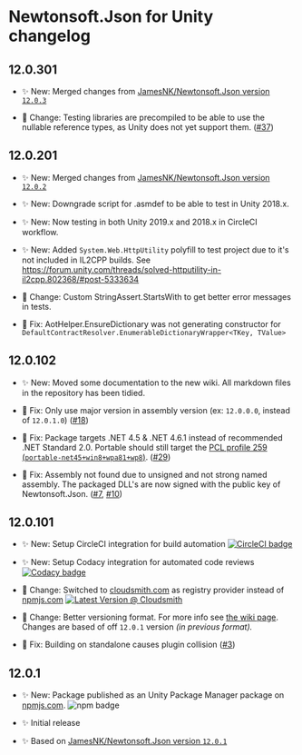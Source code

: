 # Newtonsoft.Json for Unity changelog

## 12.0.301

- ✨ New: Merged changes from
  [JamesNK/Newtonsoft.Json version `12.0.3`][json.net-12.0.3]

- 🔄 Change: Testing libraries are precompiled to be able to use the nullable
  reference types, as Unity does not yet support them. ([#37][#37])

## 12.0.201

- ✨ New: Merged changes from
  [JamesNK/Newtonsoft.Json version `12.0.2`][json.net-12.0.2]

- ✨ New: Downgrade script for .asmdef to be able to test in Unity 2018.x.

- ✨ New: Now testing in both Unity 2019.x and 2018.x in CircleCI workflow.

- ✨ New: Added `System.Web.HttpUtility` polyfill to test project due to it's
  not included in IL2CPP builds.
  See <https://forum.unity.com/threads/solved-httputility-in-il2cpp.802368/#post-5333634>

- 🔄 Change: Custom StringAssert.StartsWith to get better error messages in
  tests.

- 🐛 Fix: AotHelper.EnsureDictionary was not generating constructor for
  `DefaultContractResolver.EnumerableDictionaryWrapper<TKey, TValue>`

## 12.0.102

- ✨ New: Moved some documentation to the new wiki. All markdown files in the
  repository has been tidied.

- 🐛 Fix: Only use major version in assembly version (ex: `12.0.0.0`, instead of
  `12.0.1.0`) ([#18][#18])

- 🐛 Fix: Package targets .NET 4.5 & .NET 4.6.1 instead of recommended
  .NET Standard 2.0. Portable should still target the [PCL profile 259
  (`portable-net45+win8+wpa81+wp8`)][portable-class-library]. ([#29][#29])

- 🐛 Fix: Assembly not found due to unsigned and not strong named assembly.
  The packaged DLL's are now signed with the public key of Newtonsoft.Json.
  ([#7][#7], [#10][#10])

## 12.0.101

- ✨ New: Setup CircleCI integration for build automation
  [![CircleCI badge][circleci-badge]][circleci-url]

- ✨ New: Setup Codacy integration for automated code reviews
  [![Codacy badge][codacy-badge]][codacy-url]

- 🔄 Change: Switched to [cloudsmith.com][cloudsmith-url] as registry provider
  instead of [npmjs.com][npmjs-url]
  [![Latest Version @ Cloudsmith][cloudsmith-badge]][cloudsmith-url]

- 🔄 Change: Better versioning format. For more info see
  [the wiki page][wiki-versioning]. Changes are based of off `12.0.1`
  version _(in previous format)._

- 🐛 Fix: Building on standalone causes plugin collision ([#3][#3])

## 12.0.1

- ✨ New: Package published as an Unity Package Manager package on
  [npmjs.com][npmjs-url].
  ![npm badge][npmjs-badge]

- ✨ Initial release

- ✨ Based on [JamesNK/Newtonsoft.Json version `12.0.1`][json.net-12.0.1]

[#3]: https://github.com/jilleJr/Newtonsoft.Json-for-Unity/issues/3
[#7]: https://github.com/jilleJr/Newtonsoft.Json-for-Unity/issues/7
[#10]: https://github.com/jilleJr/Newtonsoft.Json-for-Unity/issues/10
[#18]: https://github.com/jilleJr/Newtonsoft.Json-for-Unity/issues/18
[#29]: https://github.com/jilleJr/Newtonsoft.Json-for-Unity/pull/29
[#37]: https://github.com/jilleJr/Newtonsoft.Json-for-Unity/pull/37
[circleci-badge]: https://img.shields.io/circleci/build/gh/jilleJr/Newtonsoft.Json-for-Unity/master?logo=circleci&style=flat-square
[circleci-url]: https://circleci.com/gh/jilleJr/Newtonsoft.Json-for-Unity
[cloudsmith-badge]: https://api-prd.cloudsmith.io/badges/version/jillejr/newtonsoft-json-for-unity/npm/jillejr.newtonsoft.json-for-unity/latest/x/?render=true&badge_token=gAAAAABd0U7AyWhLGu6xjEAHz70w9zWbSk6ogsTrw3xvVpa2NXe7HJg_ua7r-G2cbWECxfM51y4uYgOdFOquHNoTQti080JM6w%3D%3D
[cloudsmith-url]: https://cloudsmith.io/~jillejr/repos/newtonsoft-json-for-unity/packages/detail/npm/jillejr.newtonsoft.json-for-unity/latest/#readme
[codacy-badge]: https://img.shields.io/codacy/grade/f91156e7066c484588f4dba263c8cf45?logo=codacy&style=flat-square
[codacy-url]: https://www.codacy.com/manual/jilleJr/Newtonsoft.Json-for-Unity?utm_source=github.com&utm_medium=referral&utm_content=jilleJr/Newtonsoft.Json-for-Unity&utm_campaign=Badge_Grade
[json.net-12.0.1]: https://github.com/JamesNK/Newtonsoft.Json/releases/12.0.1
[json.net-12.0.2]: https://github.com/JamesNK/Newtonsoft.Json/releases/12.0.2
[json.net-12.0.3]: https://github.com/JamesNK/Newtonsoft.Json/releases/12.0.3
[npmjs-badge]: https://img.shields.io/npm/v/jillejr.newtonsoft.json-for-unity?logo=npm&style=flat-square
[npmjs-url]: https://www.npmjs.com/package/jillejr.newtonsoft.json-for-unity
[portable-class-library]: https://docs.microsoft.com/en-us/dotnet/standard/net-standard#pcl-compatibility
[wiki-versioning]: https://github.com/jilleJr/Newtonsoft.Json-for-Unity/wiki/About-the-versioning
